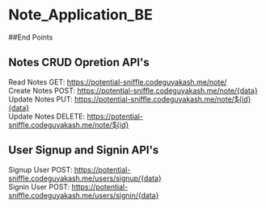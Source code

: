 # Note_Application_BE

##End Points

## Notes CRUD Opretion API's
Read Notes GET: https://potential-sniffle.codeguyakash.me/note/ <br/>
Create Notes POST: https://potential-sniffle.codeguyakash.me/note/{data} <br/>
Update Notes PUT: https://potential-sniffle.codeguyakash.me/note/${id}{data} <br/>
Update Notes DELETE: https://potential-sniffle.codeguyakash.me/note/${id} <br/>

## User Signup and Signin API's
Signup User POST: https://potential-sniffle.codeguyakash.me/users/signup/{data} <br/>
Signin User POST: https://potential-sniffle.codeguyakash.me/users/signin/{data} <br/>
